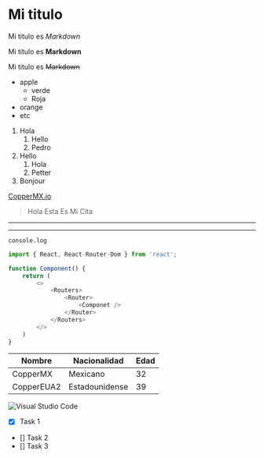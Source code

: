 <!-- - Headings - -->
# Mi titulo
<!-- -- ## Mi titulo
### Mi titulo
#### Mi titulo
##### Mi titulo
###### Mi titulo -- -->

<!-- - Tipos de letras - -->
<!-- -- Italic -- -->
Mi titulo es *Markdown*

<!-- -- Strong -- -->
Mi titulo es **Markdown**

<!-- -- Strikethroungh -- -->
Mi titulo es ~~Markdown~~

<!-- Ul -->
* apple
    * verde
    * Roja
* orange
* etc

1. Hola
    1. Hello
    2. Pedro
2. Hello
    1. Hola
    2. Petter
3. Bonjour

<!-- - Enlaces - -->
[CopperMX.io](https://coppermx.github.io "Esta Es Mi Pagina Web")

<!-- - Citas - -->
> Hola Esta Es Mi Cita

<!-- - Lineas Divisoras - -->
---
___

<!-- - Bloques de codigo - -->
<!-- -- Una sola linea -- -->
`console.log`
<!-- -- Varias Lineas De Codigo -- -->
```javascript
import { React, React-Router-Dom } from 'react';

function Component() {
    return (
        <>
            <Routers>
                <Router>
                    <Componet />
                </Router>
            </Routers>
        </>
    )
}
```

<!-- Tables -->
|Nombre    |Nacionalidad | Edad|
|----------|-------------|-----|
| CopperMX | Mexicano    |32   |
| CopperEUA2 | Estadounidense | 39|

<!-- Imgs -->
![Visual Studio Code](https://upload.wikimedia.org/wikipedia/commons/thumb/9/9a/Visual_Studio_Code_1.35_icon.svg/700px-Visual_Studio_Code_1.35_icon.svg.png "Logo De VSCODE")

<!-- Github MD -->
* [x] Task 1
* [] Task 2
* [] Task 3

